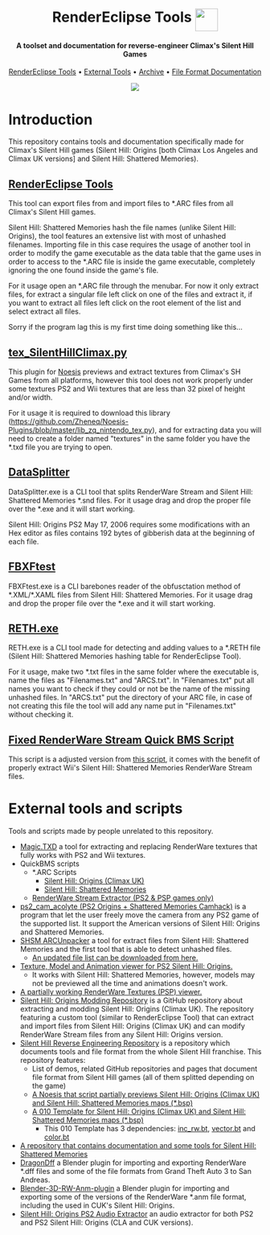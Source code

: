 <h1 align="center">
  <a>RenderEclipse Tools</a>
  <img src="./Images/sprog.ico" width="45" align="top">
</h1>

<h4 align="center">A toolset and documentation for reverse-engineer Climax's Silent Hill Games</h4>

<p align="center">
  <a href="#rendereclipse-tools">RenderEclipse Tools</a> •
  <a href="#external-tools">External Tools</a> •
  <a href="https://github.com/IWILLCRAFT-M0d/RenderEclipse-Tools/tree/archive">Archive</a> •
  <a href="./FileFormats.md">File Format Documentation</a>
</p>

<p align="center">
  <img src='./Images/sh0dogotravis.gif'>
</p>

# Introduction
This repository contains tools and documentation specifically made for Climax's Silent Hill games (Silent Hill: Origins [both Climax Los Angeles and Climax UK versions] and Silent Hill: Shattered Memories).

## <a href="https://github.com/IWILLCRAFT-M0d/RenderEclipse-Tools/releases">RenderEclipse Tools</a>
This tool can export files from and import files to \*.ARC files from all Climax's Silent Hill games.

Silent Hill: Shattered Memories hash the file names (unlike Silent Hill: Origins), the tool features an extensive list with most of unhashed filenames. Importing file in this case requires the usage of another tool in order to modify the game executable as the data table that the game uses in order to access to the \*.ARC file is inside the game executable, completely ignoring the one found inside the game's file.

For it usage open an \*.ARC file through the menubar. For now it only extract files, for extract a singular file left click on one of the files and extract it, if you want to extract all files left click on the root element of the list and select extract all files.

Sorry if the program lag this is my first time doing something like this...

## <a href="./Extra tools and scripts/tex_SilentHillClimax.py">tex_SilentHillClimax.py</a>
This plugin for [Noesis](https://www.richwhitehouse.com/index.php?content=inc_projects.php&showproject=91) previews and extract textures from Climax's SH Games from all platforms, however this tool does not work properly under some textures PS2 and Wii textures that are less than 32 pixel of height and/or width.

For it usage it is required to download this library (https://github.com/Zheneq/Noesis-Plugins/blob/master/lib_zq_nintendo_tex.py), and for extracting data you will need to create a folder named "textures" in the same folder you have the \*.txd file you are trying to open.

## <a href="./Extra tools and scripts/DataSplitter.exe">DataSplitter</a>
DataSplitter.exe is a CLI tool that splits RenderWare Stream and Silent Hill: Shattered Memories \*.snd files. For it usage drag and drop the proper file over the *.exe and it will start working.

Silent Hill: Origins PS2 May 17, 2006 requires some modifications with an Hex editor as files contains 192 bytes of gibberish data at the beginning of each file.

## <a href="./Extra tools and scripts/FBXFtest.exe">FBXFtest</a>
FBXFtest.exe is a CLI barebones reader of the obfusctation method of \*.XML/\*.XAML files from Silent Hill: Shattered Memories. For it usage drag and drop the proper file over the \*.exe and it will start working.

## <a href="./Extra tools and scripts/RETH.exe">RETH.exe</a>
RETH.exe is a CLI tool made for detecting and adding values to a \*.RETH file (Silent Hill: Shattered Memories hashing table for RenderEclipse Tool).

For it usage, make two \*.txt files in the same folder where the executable is, name the files as "Filenames.txt" and "ARCS.txt". In "Filenames.txt" put all names you want to check if they could or not be the name of the missing unhashed files. In "ARCS.txt" put the directory of your ARC file, in case of not creating this file the tool will add any name put in "Filenames.txt" without checking it.

## <a href="./Extra tools and scripts/ClimaxSH_Unpack_Resource.bms">Fixed RenderWare Stream Quick BMS Script</a>
This script is a adjusted version from [this script](https://github.com/leeao/SilentHillOriginsPS2/blob/main/fmt_SilentHillOrigins_PS2_Unpack_Resource.bms), it comes with the benefit of properly extract Wii's Silent Hill: Shattered Memories RenderWare Stream files.

# External tools and scripts
Tools and scripts made by people unrelated to this repository.
* <a href="https://gtaforums.com/topic/851436-relopensrc-magictxd/">Magic.TXD</a> a tool for extracting and replacing RenderWare textures that fully works with PS2 and Wii textures.
* QuickBMS scripts
  * \*.ARC Scripts
    * [Silent Hill: Origins (Climax UK)](https://aluigi.altervista.org/bms/silent_hill_origins.bms)
    * [Silent Hill: Shattered Memories](https://aluigi.altervista.org/bms/silent_hill.bms)
  * [RenderWare Stream Extractor (PS2 & PSP games only)](https://github.com/leeao/SilentHillOriginsPS2/blob/main/fmt_SilentHillOrigins_PS2_Unpack_Resource.bms)
* <a href="https://github.com/moonlessformless/ps2_cam_acolyte">ps2_cam_acolyte (PS2 Origins + Shattered Memories Camhack)</a> is a program that let the user freely move the camera from any PS2 game of the supported list. It support the American versions of Silent Hill: Origins and Shattered Memories.
* <a href="https://github.com/XeNTaXTools/XeNTaXTools-Legacy/blob/main/archive/xntx_3177_SHSM_ARCUnpacker_1.0.0.rar">SHSM ARCUnpacker</a> a tool for extract files from Silent Hill: Shattered Memories and the first tool that is able to detect unhashed files.
  * [An updated file list can be downloaded from here.](https://github.com/XeNTaXBackup/XeNTaXBackup.github.io/blob/main/file/6218_SHSM_Projects_0.2.rar)
* <a href="https://github.com/leeao/SilentHillOriginsPS2/blob/main/fmt_SilentHillOrigins_PS2.py">Texture, Model and Animation viewer for PS2 Silent Hill: Origins.</a>
  * It works with Silent Hill: Shattered Memories, however, models may not be previewed all the time and animations doesn't work.
* <a href="https://github.com/leeao/Noesis-Plugins/blob/master/Textures/tex_rw_psp_txd.py">A partially working RenderWare Textures (PSP) viewer.</a>
* <a href="https://github.com/zealottormunds/SH0Modding">Silent Hill: Origins Modding Repository</a> is a GitHub repository about extracting and modding Silent Hill: Origins (Climax UK). The repository featuring a custom tool (similar to RenderEclipse Tool) that can extract and import files from Silent Hill: Origins (Climax UK) and can modify RenderWare Stream files from any Silent Hill: Origins version.
* <a href="https://github.com/Sparagas/Silent-Hill">Silent Hill Reverse Engineering Repository</a> is a repository which documents tools and file format from the whole Silent Hill franchise. This repository features:
  * List of demos, related GitHub repositories and pages that document file format from Silent Hill games (all of them splitted depending on the game)
  * [A Noesis that script partially previews Silent Hill: Origins (Climax UK) and Silent Hill: Shattered Memories maps (\*.bsp)](https://github.com/Sparagas/Silent-Hill/blob/main/Noesis%20-%20Python%20Plugins/fmt_renderware_ps2_bsp.py)
  * [A 010 Template for Silent Hill: Origins (Climax UK) and Silent Hill: Shattered Memories maps (\*.bsp)](https://github.com/Sparagas/Silent-Hill/blob/main/010%20Editor%20-%20Binary%20Templates/rw_bsp.bt)
    * This 010 Template has 3 dependencies: [inc_rw.bt](https://github.com/Sparagas/Silent-Hill/blob/main/010%20Editor%20-%20Binary%20Templates/inc_rw.bt), [vector.bt](https://github.com/Sparagas/Silent-Hill/blob/main/010%20Editor%20-%20Binary%20Templates/vector.bt) and [color.bt](https://github.com/Sparagas/Silent-Hill/blob/main/010%20Editor%20-%20Binary%20Templates/color.bt)
* <a href="https://github.com/bartlomiejduda/Tools/tree/master/NEW%20Tools/Silent%20Hill%20Shattered%20Memories">A repository that contains documentation and some tools for Silent Hill: Shattered Memories</a>
* <a href="https://github.com/Parik27/DragonFF">DragonDff</a> a Blender plugin for importing and exporting RenderWare \*.dff files and some of the file formats from Grand Theft Auto 3 to San Andreas.
* <a href="https://github.com/Psycrow101/Blender-3D-RW-Anm-plugin">Blender-3D-RW-Anm-plugin</a> a Blender plugin for importing and exporting some of the versions of the RenderWare \*.anm file format, including the used in CUK's Silent Hill: Origins.
* <a href="https://github.com/iluny1/SilentHillOrigins_PS2_AudioExtractor">Silent Hill: Origins PS2 Audio Extractor</a> an audio extractor for both PS2 and PS2 Silent Hill: Origins (CLA and CUK versions).